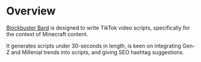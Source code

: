 # Overview
[Blockbuster Bard](https://chat.openai.com/g/g-hpvFhgw7C-blockbuster-bard) is designed to write TikTok video scripts, specifically for the context of Minecraft content.

It generates scripts under 30-seconds in length, is keen on integrating Gen-Z and Millenial trends into scripts, and giving SEO hashtag suggestions. 
